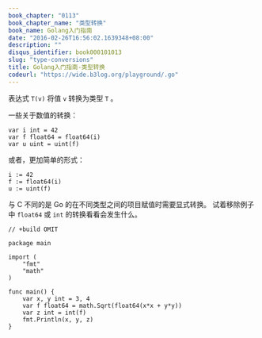 ```yaml
---
book_chapter: "0113"
book_chapter_name: "类型转换"
book_name: Golang入门指南
date: "2016-02-26T16:56:02.1639348+08:00"
description: ""
disqus_identifier: book000101013
slug: "type-conversions"
title: Golang入门指南-类型转换
codeurl: "https://wide.b3log.org/playground/.go"
---
```





表达式 `T(v)` 将值 `v` 转换为类型 `T` 。

一些关于数值的转换：

	var i int = 42
	var f float64 = float64(i)
	var u uint = uint(f)

或者，更加简单的形式：

	i := 42
	f := float64(i)
	u := uint(f)

与 C 不同的是 Go 的在不同类型之间的项目赋值时需要显式转换。
试着移除例子中 `float64` 或 `int` 的转换看看会发生什么。

```
// +build OMIT

package main

import (
	"fmt"
	"math"
)

func main() {
	var x, y int = 3, 4
	var f float64 = math.Sqrt(float64(x*x + y*y))
	var z int = int(f)
	fmt.Println(x, y, z)
}

```


